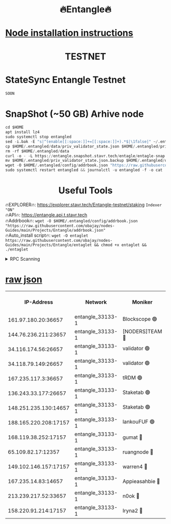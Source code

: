 <h1 align="center"> 🔥Entangle🔥</h1>

[Node installation instructions](https://github.com/obajay/nodes-Guides/tree/main/Projects/Entangle)
=

<h1 align="center"> TESTNET</h1>

# StateSync Entangle Testnet
```python
SOON
```
# SnapShot (~50 GB) Arhive node
```python
cd $HOME
apt install lz4
sudo systemctl stop entangled
sed -i.bak -E "s|^(enable[[:space:]]+=[[:space:]]+).*$|\1false|" ~/.entangled/config/config.toml
cp $HOME/.entangled/data/priv_validator_state.json $HOME/.entangled/priv_validator_state.json.backup
rm -rf $HOME/.entangled/data
curl -o - -L https://entangle.snapshot.stavr.tech/entagle/entagle-snap.tar.lz4 | lz4 -c -d - | tar -x -C $HOME/.entangled --strip-components 2
mv $HOME/.entangled/priv_validator_state.json.backup $HOME/.entangled/data/priv_validator_state.json
wget -O $HOME/.entangled/config/addrbook.json "https://raw.githubusercontent.com/obajay/nodes-Guides/main/Projects/Entangle/addrbook.json"
sudo systemctl restart entangled && journalctl -u entangled -f -o cat
```
 <h1 align="center"> Useful Tools</h1>
 
🔥EXPLORER🔥: https://explorer.stavr.tech/Entangle-testnet/staking        `Indexer "ON"` \
🔥API🔥:      https://entangle.api.t.stavr.tech \
🔥Addrbook🔥: ```wget -O $HOME/.entangled/config/addrbook.json "https://raw.githubusercontent.com/obajay/nodes-Guides/main/Projects/Entangle/addrbook.json"``` \
🔥Auto_install script🔥:  `wget -O entaglet https://raw.githubusercontent.com/obajay/nodes-Guides/main/Projects/Entangle/entaglet && chmod +x entaglet && ./entaglet`


<details>
<summary>RPC Scanning</summary>

<h2 align="center"> We scan nodes in real time every 4 hours. And we provide the final result of RPC endpoints.
We cannot influence the operation of these nodes in any way. </h2>


```python
If Voting Power is higher than 0 --> then the Node is a validator of the network and may be subject to attack and be a potential threat to the chain.
```
```python
We marked such validators with a red symbol
```

</details>

[raw json](https://rpc-check.entangt.stavr.tech/entangt/rpc-entangt-result.json)
=


<table><tr><th>IP-Address</th><th>Network</th><th>Moniker</th><th>Latest Block Height</th><th>Earliest Block Height</th><th>Catching Up</th><th>Tx Index</th><th>Voting Power</th><th>Scan Time</th></tr><tr><td>161.97.180.20:36657</td><td>entangle_33133-1</td><td>Blockscope 🟢</td><td>1830545</td><td>1</td><td>False</td><td>off</td><td>0</td><td>2024-01-24T00:39:12.965739646UTC</td></tr><tr><td>144.76.236.211:23657</td><td>entangle_33133-1</td><td>[NODERS]TEAM 🔴</td><td>1830548</td><td>1</td><td>False</td><td>off</td><td>27049800500000000</td><td>2024-01-24T00:39:24.745138755UTC</td></tr><tr><td>34.116.174.56:26657</td><td>entangle_33133-1</td><td>validator 🟢</td><td>1830326</td><td>1</td><td>False</td><td>on</td><td>0</td><td>2024-01-24T00:39:29.559049995UTC</td></tr><tr><td>34.118.79.149:26657</td><td>entangle_33133-1</td><td>validator 🟢</td><td>1830435</td><td>1</td><td>False</td><td>on</td><td>0</td><td>2024-01-24T00:39:32.245483424UTC</td></tr><tr><td>167.235.117.3:36657</td><td>entangle_33133-1</td><td>tRDM 🟢</td><td>1830549</td><td>1</td><td>False</td><td>on</td><td>0</td><td>2024-01-24T00:39:33.122351745UTC</td></tr><tr><td>136.243.33.177:26657</td><td>entangle_33133-1</td><td>Staketab 🟢</td><td>1830548</td><td>660001</td><td>False</td><td>on</td><td>0</td><td>2024-01-24T00:39:27.154928651UTC</td></tr><tr><td>148.251.235.130:14657</td><td>entangle_33133-1</td><td>Staketab 🟢</td><td>1830545</td><td>660801</td><td>False</td><td>on</td><td>0</td><td>2024-01-24T00:39:12.622912864UTC</td></tr><tr><td>188.165.220.208:17157</td><td>entangle_33133-1</td><td>lankouFUF 🟢</td><td>1830547</td><td>725001</td><td>False</td><td>on</td><td>0</td><td>2024-01-24T00:39:18.001644747UTC</td></tr><tr><td>168.119.38.252:17157</td><td>entangle_33133-1</td><td>gumat 🔴</td><td>1830547</td><td>962001</td><td>False</td><td>on</td><td>311893412878335</td><td>2024-01-24T00:39:17.648948966UTC</td></tr><tr><td>65.109.82.17:12357</td><td>entangle_33133-1</td><td>ruangnode 🔴</td><td>1830546</td><td>1312001</td><td>False</td><td>off</td><td>409033785205252</td><td>2024-01-24T00:39:13.310793104UTC</td></tr><tr><td>149.102.146.157:17157</td><td>entangle_33133-1</td><td>warren4 🔴</td><td>1830548</td><td>1436001</td><td>False</td><td>on</td><td>484417023854259</td><td>2024-01-24T00:39:24.506432174UTC</td></tr><tr><td>167.235.14.83:14657</td><td>entangle_33133-1</td><td>Appieasahbie 🔴</td><td>1830549</td><td>1716001</td><td>False</td><td>on</td><td>44123221801989996</td><td>2024-01-24T00:39:32.789860824UTC</td></tr><tr><td>213.239.217.52:33657</td><td>entangle_33133-1</td><td>n0ok 🔴</td><td>1830548</td><td>1730548</td><td>False</td><td>off</td><td>46574392273662988</td><td>2024-01-24T00:39:29.781906697UTC</td></tr><tr><td>158.220.91.214:17157</td><td>entangle_33133-1</td><td>Iryna2 🔴</td><td>1830549</td><td>1822001</td><td>False</td><td>on</td><td>298287408343724</td><td>2024-01-24T00:39:32.553198454UTC</td></tr></table>
